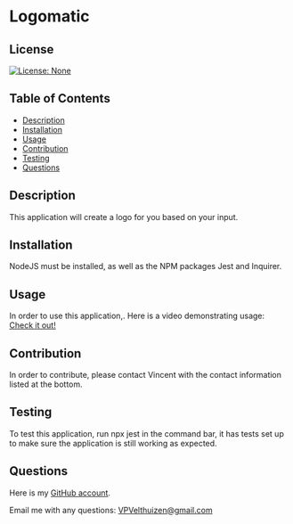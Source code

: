 # Logomatic

## License
[![License: None](https://img.shields.io/badge/License-None-brightgreen)](https://opensource.org/licenses/None)

## Table of Contents
- [Description](#description)
- [Installation](#installation)
- [Usage](#usage)
- [Contribution](#contribution)
- [Testing](#testing)
- [Questions](#questions)

## Description
This application will create a logo for you based on your input.

## Installation
NodeJS must be installed, as well as the NPM packages Jest and Inquirer.

## Usage
In order to use this application,. Here is a video demonstrating usage: [Check it out!](https://app.screencastify.com/v2/manage/videos/5zlKw0f2mtKGxVt7OrBB)

## Contribution
In order to contribute, please contact Vincent with the contact information listed at the bottom.

## Testing
To test this application, run npx jest in the command bar, it has tests set up to make sure the application is still working as expected.

## Questions
Here is my [GitHub account](https://github.com/VPVelthuizen).

Email me with any questions: [VPVelthuizen@gmail.com](mailto:VPVelthuizen@gmail.com)